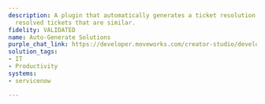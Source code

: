 ```yaml
---
description: A plugin that automatically generates a ticket resolution based on previously
  resolved tickets that are similar.
fidelity: VALIDATED
name: Auto-Generate Solutions
purple_chat_link: https://developer.moveworks.com/creator-studio/developer-tools/purple-chat/?conversation=%7B%22messages%22%3A%5B%7B%22parts%22%3A%5B%7B%22richText%22%3A%22I+need+to+resolve+a+ticket+but+am+not+sure+how.%22%7D%5D%2C%22role%22%3A%22user%22%7D%2C%7B%22parts%22%3A%5B%7B%22richText%22%3A%22I+can+help+with+that%21+Please+provide+the+ticket+details.%22%7D%5D%2C%22role%22%3A%22assistant%22%7D%2C%7B%22parts%22%3A%5B%7B%22richText%22%3A%22%3Cp%3EThe+ticket+is+INC0012345%3A+%27User+unable+to+connect+to+VPN%27%3C%2Fp%3E%22%7D%5D%2C%22role%22%3A%22user%22%7D%2C%7B%22parts%22%3A%5B%7B%22richText%22%3A%22Okay%2C+I%27m+searching+for+similar+resolved+tickets+to+find+a+solution...%22%7D%2C%7B%22reasoningSteps%22%3A%5B%7B%22richText%22%3A%22Searching+for+similar+tickets+with+keywords+%27VPN%27%2C+%27connection%27%2C+%27user%27%22%2C%22status%22%3A%22pending%22%7D%2C%7B%22richText%22%3A%22Found+3+similar+resolved+tickets.%22%2C%22status%22%3A%22success%22%7D%2C%7B%22richText%22%3A%22Analyzing+the+solutions+from+the+similar+tickets...%22%2C%22status%22%3A%22pending%22%7D%5D%7D%5D%2C%22role%22%3A%22assistant%22%7D%2C%7B%22parts%22%3A%5B%7B%22richText%22%3A%22Based+on+similar+resolved+tickets%2C+here%27s+a+potential+solution%3A%22%7D%2C%7B%22richText%22%3A%22Try+these+steps%3A%5Cn1.++Reset+the+VPN+adapter.%5Cn2.++Update+the+VPN+client+to+the+latest+version.%5Cn3.++Verify+the+user%27s+credentials+in+the+VPN+configuration.%5Cn4.++Check+the+firewall+settings+to+ensure+VPN+traffic+is+allowed.%5Cn%5CnThis+solution+was+found+in+ticket+RES-9876%2C+which+had+a+similar+issue.%5Cn%5CnWould+you+like+me+to+apply+this+to+the+ticket%3F%22%7D%2C%7B%22buttons%22%3A%5B%7B%22buttonText%22%3A%22Apply+Solution%22%2C%22style%22%3A%22filled%22%7D%2C%7B%22buttonText%22%3A%22Show+Similar+Tickets%22%2C%22style%22%3A%22outlined%22%7D%2C%7B%22buttonText%22%3A%22Cancel%22%2C%22style%22%3A%22outlined%22%7D%5D%7D%5D%2C%22role%22%3A%22assistant%22%7D%2C%7B%22parts%22%3A%5B%7B%22richText%22%3A%22Apply+Solution%22%7D%5D%2C%22role%22%3A%22user%22%7D%2C%7B%22parts%22%3A%5B%7B%22richText%22%3A%22Applying+solution...%22%7D%2C%7B%22richText%22%3A%22I%27m+updating+the+ticket+with+the+suggested+resolution+via+the+ServiceNow+API.%22%7D%5D%2C%22role%22%3A%22assistant%22%7D%2C%7B%22parts%22%3A%5B%7B%22richText%22%3A%22%3Cp%3ESolution+applied+to+ticket+INC0012345.%3C%2Fp%3E%22%7D%2C%7B%22citations%22%3A%5B%7B%22citationTitle%22%3A%22INC0012345%22%2C%22connectorName%22%3A%22servicenow%22%7D%5D%7D%5D%2C%22role%22%3A%22assistant%22%7D%5D%7D
solution_tags:
- IT
- Productivity
systems:
- servicenow

---
```

